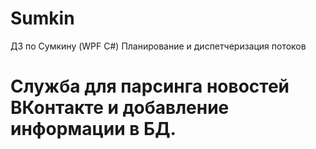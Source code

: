 # Sumkin
ДЗ по Сумкину (WPF C#)
Планирование и диспетчеризация потоков 
# Служба для парсинга новостей ВКонтакте и добавление информации в БД. 
